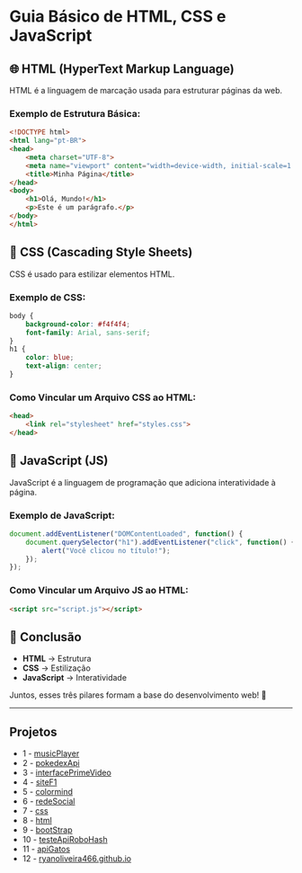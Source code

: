 # Guia Básico de HTML, CSS e JavaScript

## 🌐 HTML (HyperText Markup Language)
HTML é a linguagem de marcação usada para estruturar páginas da web.

### Exemplo de Estrutura Básica:
```html
<!DOCTYPE html>
<html lang="pt-BR">
<head>
    <meta charset="UTF-8">
    <meta name="viewport" content="width=device-width, initial-scale=1.0">
    <title>Minha Página</title>
</head>
<body>
    <h1>Olá, Mundo!</h1>
    <p>Este é um parágrafo.</p>
</body>
</html>
```

## 🎨 CSS (Cascading Style Sheets)
CSS é usado para estilizar elementos HTML.

### Exemplo de CSS:
```css
body {
    background-color: #f4f4f4;
    font-family: Arial, sans-serif;
}
h1 {
    color: blue;
    text-align: center;
}
```

### Como Vincular um Arquivo CSS ao HTML:
```html
<head>
    <link rel="stylesheet" href="styles.css">
</head>
```

## 🚀 JavaScript (JS)
JavaScript é a linguagem de programação que adiciona interatividade à página.

### Exemplo de JavaScript:
```js
document.addEventListener("DOMContentLoaded", function() {
    document.querySelector("h1").addEventListener("click", function() {
        alert("Você clicou no título!");
    });
});
```

### Como Vincular um Arquivo JS ao HTML:
```html
<script src="script.js"></script>
```

## 📌 Conclusão
- **HTML** → Estrutura
- **CSS** → Estilização
- **JavaScript** → Interatividade

Juntos, esses três pilares formam a base do desenvolvimento web! 🚀

---

## Projetos

* 1 - [musicPlayer](https://github.com/ryanoliveira466/musicPlayer)
* 2 - [pokedexApi](https://github.com/ryanoliveira466/pokedexApi)
* 3 - [interfacePrimeVideo](https://github.com/ryanoliveira466/interfacePrimeVideo)
* 4 - [siteF1](https://github.com/ryanoliveira466/siteF1)
* 5 - [colormind](https://github.com/ryanoliveira466/colormind)
* 6 - [redeSocial](https://github.com/ryanoliveira466/redeSocial)
* 7 - [css](https://github.com/ryanoliveira466/css)
* 8 - [html](https://github.com/ryanoliveira466/html)
* 9 - [bootStrap](https://github.com/ryanoliveira466/bootStrap)
* 10 - [testeApiRoboHash](https://github.com/ryanoliveira466/testeApiRoboHash)
* 11 - [apiGatos](https://github.com/ryanoliveira466/apiGatos)
* 12 - [ryanoliveira466.github.io](https://github.com/ryanoliveira466/ryanoliveira466.github.io)